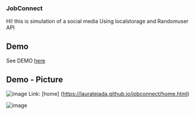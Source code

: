 ### JobConnect
Hi! this is simulation of a social media
Using localstorage and Randomuser API

## Demo

See DEMO [here](https://lauratejada.github.io/jobconnect/)

## Demo - Picture

![image](https://github.com/lauratejada/jobconnect/assets/64809271/15c8eae5-74b4-4476-939f-bda914865207)
Link: [home] (https://lauratejada.github.io/jobconnect/home.html)

![image](https://github.com/lauratejada/jobconnect/assets/64809271/a196094e-e281-49da-b64b-d1cdb74e501b)
